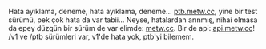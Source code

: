 Hata ayıklama, deneme, hata ayıklama, deneme... 
[ptb.metw.cc](https://ptb.metw.cc), yine bir test sürümü, pek çok hata da var tabii... 
Neyse, hatalardan arınmış, nihai olmasa da epey düzgün bir sürüm de var elimde: [metw.cc](https://www.metw.cc).
Bir de api: [api.metw.cc](https://api.metw.cc)! /v1 ve /ptb sürümleri var, v1'de hata yok, ptb'yi bilemem.
